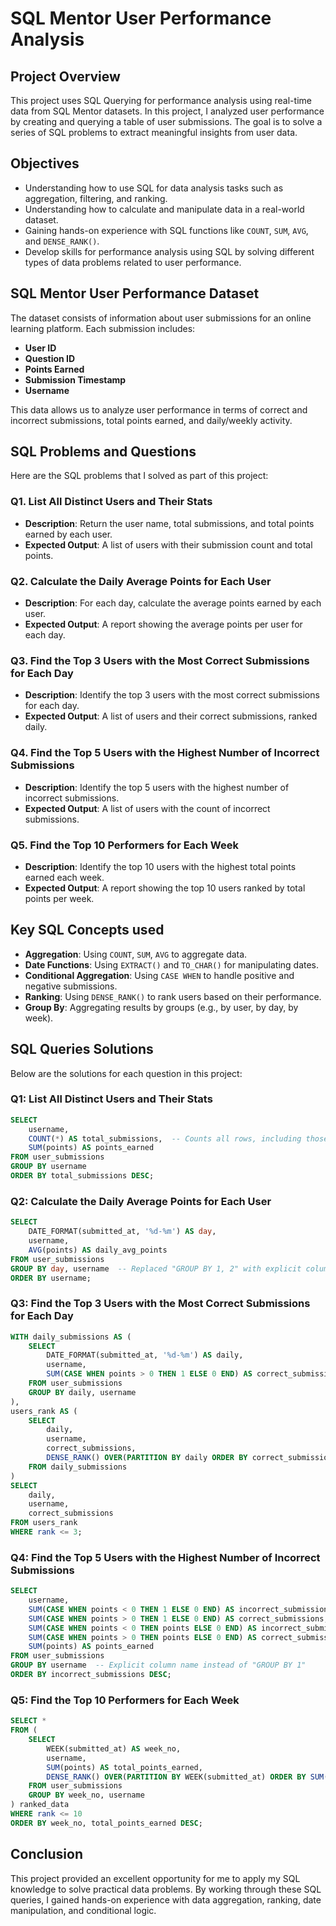 # SQL Mentor User Performance Analysis 



## Project Overview 

This project uses SQL Querying for performance analysis using real-time data from SQL Mentor datasets. In this project, I analyzed user performance by creating and querying a table of user submissions. The goal is to solve a series of SQL problems to extract meaningful insights from user data.

## Objectives

- Understanding how to use SQL for data analysis tasks such as aggregation, filtering, and ranking.
- Understanding how to calculate and manipulate data in a real-world dataset.
- Gaining hands-on experience with SQL functions like `COUNT`, `SUM`, `AVG`, and `DENSE_RANK()`.
- Develop skills for performance analysis using SQL by solving different types of data problems related to user performance.

## SQL Mentor User Performance Dataset

The dataset consists of information about user submissions for an online learning platform. Each submission includes:
- **User ID**
- **Question ID**
- **Points Earned**
- **Submission Timestamp**
- **Username**

This data allows us to analyze user performance in terms of correct and incorrect submissions, total points earned, and daily/weekly activity.

## SQL Problems and Questions

Here are the SQL problems that I solved as part of this project:

### Q1. List All Distinct Users and Their Stats
- **Description**: Return the user name, total submissions, and total points earned by each user.
- **Expected Output**: A list of users with their submission count and total points.

### Q2. Calculate the Daily Average Points for Each User
- **Description**: For each day, calculate the average points earned by each user.
- **Expected Output**: A report showing the average points per user for each day.

### Q3. Find the Top 3 Users with the Most Correct Submissions for Each Day
- **Description**: Identify the top 3 users with the most correct submissions for each day.
- **Expected Output**: A list of users and their correct submissions, ranked daily.

### Q4. Find the Top 5 Users with the Highest Number of Incorrect Submissions
- **Description**: Identify the top 5 users with the highest number of incorrect submissions.
- **Expected Output**: A list of users with the count of incorrect submissions.

### Q5. Find the Top 10 Performers for Each Week
- **Description**: Identify the top 10 users with the highest total points earned each week.
- **Expected Output**: A report showing the top 10 users ranked by total points per week.

## Key SQL Concepts used

- **Aggregation**: Using `COUNT`, `SUM`, `AVG` to aggregate data.
- **Date Functions**: Using `EXTRACT()` and `TO_CHAR()` for manipulating dates.
- **Conditional Aggregation**: Using `CASE WHEN` to handle positive and negative submissions.
- **Ranking**: Using `DENSE_RANK()` to rank users based on their performance.
- **Group By**: Aggregating results by groups (e.g., by user, by day, by week).

## SQL Queries Solutions

Below are the solutions for each question in this project:

### Q1: List All Distinct Users and Their Stats
```sql
SELECT 
    username,
    COUNT(*) AS total_submissions,  -- Counts all rows, including those where `id` might be NULL
    SUM(points) AS points_earned
FROM user_submissions
GROUP BY username
ORDER BY total_submissions DESC;

```

### Q2: Calculate the Daily Average Points for Each User
```sql
SELECT 
    DATE_FORMAT(submitted_at, '%d-%m') AS day,
    username,
    AVG(points) AS daily_avg_points
FROM user_submissions
GROUP BY day, username  -- Replaced "GROUP BY 1, 2" with explicit column names
ORDER BY username;
```

### Q3: Find the Top 3 Users with the Most Correct Submissions for Each Day
```sql
WITH daily_submissions AS (
    SELECT 
        DATE_FORMAT(submitted_at, '%d-%m') AS daily,
        username,
        SUM(CASE WHEN points > 0 THEN 1 ELSE 0 END) AS correct_submissions
    FROM user_submissions
    GROUP BY daily, username
),
users_rank AS (
    SELECT 
        daily,
        username,
        correct_submissions,
        DENSE_RANK() OVER(PARTITION BY daily ORDER BY correct_submissions DESC) AS rank
    FROM daily_submissions
)
SELECT 
    daily,
    username,
    correct_submissions
FROM users_rank
WHERE rank <= 3;
```

### Q4: Find the Top 5 Users with the Highest Number of Incorrect Submissions
```sql
SELECT 
    username,
    SUM(CASE WHEN points < 0 THEN 1 ELSE 0 END) AS incorrect_submissions,
    SUM(CASE WHEN points > 0 THEN 1 ELSE 0 END) AS correct_submissions,
    SUM(CASE WHEN points < 0 THEN points ELSE 0 END) AS incorrect_submissions_points,
    SUM(CASE WHEN points > 0 THEN points ELSE 0 END) AS correct_submissions_points_earned,
    SUM(points) AS points_earned
FROM user_submissions
GROUP BY username  -- Explicit column name instead of "GROUP BY 1"
ORDER BY incorrect_submissions DESC;

```

### Q5: Find the Top 10 Performers for Each Week
```sql
SELECT *  
FROM (
    SELECT 
        WEEK(submitted_at) AS week_no,
        username,
        SUM(points) AS total_points_earned,
        DENSE_RANK() OVER(PARTITION BY WEEK(submitted_at) ORDER BY SUM(points) DESC) AS rank
    FROM user_submissions
    GROUP BY week_no, username
) ranked_data
WHERE rank <= 10
ORDER BY week_no, total_points_earned DESC;

```

## Conclusion

This project provided an excellent opportunity for me to apply my SQL knowledge to solve practical data problems. By working through these SQL queries, I gained hands-on experience with data aggregation, ranking, date manipulation, and conditional logic.
